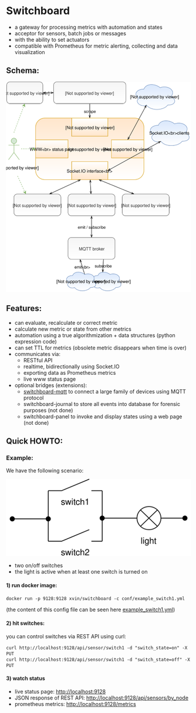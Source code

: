 # Switchboard

- a gateway for processing metrics with automation and states
- acceptor for sensors, batch jobs or messages
- with the ability to set actuators
- compatible with Prometheus for metric alerting, collecting and data visualization
 
## Schema:

![switchboard schema](doc/switchboard_schema.svg)

## Features:

 - can evaluate, recalculate or correct metric
 - calculate new metric or state from other metrics
 - automation using a true algorithmization + data structures (python expression code)
 - can set TTL for metrics (obsolete metric disappears when time is over)
 - communicates via:
    * RESTful API 
    * realtime, bidirectionally using Socket.IO
    * exporting data as Prometheus metrics
    * live www status page
 - optional bridges (extensions):
    * [switchboard-mqtt](https://github.com/vinklat/switchboard-mqtt) to connect a large family of devices using MQTT protocol
    * switchboard-journal to store all events into database for forensic purposes (not done)
    * switchboard-panel to invoke and display states using a web page (not done)

## Quick HOWTO:
### Example:

We have the following scenario:  

![switchboard schema](doc/example_switch1.svg)

- two on/off switches
- the light is active when at least one switch is turned on

#### 1) run docker image:
`docker run -p 9128:9128 xvin/switchboard -c conf/example_switch1.yml`

(the content of this config file can be seen here [example_switch1.yml](conf/example_switch1.yml))

#### 2) hit switches:

you can control switches via REST API using curl:  

```
curl http://localhost:9128/api/sensor/switch1 -d "switch_state=on" -X PUT
curl http://localhost:9128/api/sensor/switch1 -d "switch_state=off" -X PUT
```
#### 3) watch status
 - live status page: [http://localhost:9128](http://localhost:9128)
 - JSON response of REST API: [http://localhost:9128/api/sensors/by_node](http://localhost:9128/api/sensors/by_node)
 - prometheus metrics: [http://localhost:9128/metrics](http://localhost:9128/metrics)

